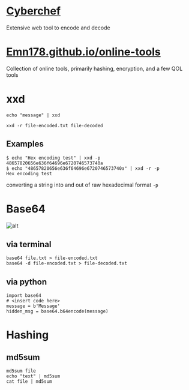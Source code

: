 # [Cyberchef](https://gchq.github.io/CyberChef/)
Extensive web tool to encode and decode

# [Emn178.github.io/online-tools](https://emn178.github.io/online-tools/)
Collection of online tools, primarily hashing, encryption, and a few QOL tools
# xxd

```
echo "message" | xxd
```

```
xxd -r file-encoded.txt file-decoded
```

## Examples

```
$ echo "Hex encoding test" | xxd -p
48657820656e636f64696e6720746573740a
$ echo "48657820656e636f64696e6720746573740a" | xxd -r -p
Hex encoding test
```
converting a string into and out of raw hexadecimal format `-p`


# Base64
![alt](https://git.cybbh.space/net/public/raw/master/modules/networking/slides-v4/images/base64chart.PNG)
## via terminal
```
base64 file.txt > file-encoded.txt
base64 -d file-encoded.txt > file-decoded.txt
```
## via python
```
import base64
# <insert code here>
message = b'Message'
hidden_msg = base64.b64encode(message)
```

# Hashing
## md5sum
```
md5sum file
echo "text" | md5sum
cat file | md5sum
```

